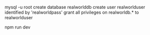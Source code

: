 mysql -u root
create database realworlddb
create user realworlduser identified by 'realworldpass'
grant all privileges on realworldb.* to realworlduser

npm run dev